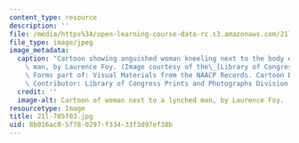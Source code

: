 ```yaml
---
content_type: resource
description: ''
file: /media/https%3A/open-learning-course-data-rc.s3.amazonaws.com/21l-705-major-authors-melville-and-morrison-fall-2003/8b016ac05f780297f33433f3d97ef38b_21l-705f03.jpg
file_type: image/jpeg
image_metadata:
  caption: "Cartoon showing anguished woman kneeling next to the body of a lynched\
    \ man, by Laurence Foy. (Image courtesy of the\_[Library of Congress](http://www.loc.gov).\
    \ Forms part of: Visual Materials from the NAACP Records. Cartoon Drawings, 1920-1930.\
    \ Contributor: Library of Congress Prints and Photographs Division.)"
  credit: ''
  image-alt: Cartoon of woman next to a lynched man, by Laurence Foy.
resourcetype: Image
title: 21l-705f03.jpg
uid: 8b016ac0-5f78-0297-f334-33f3d97ef38b
---
```

